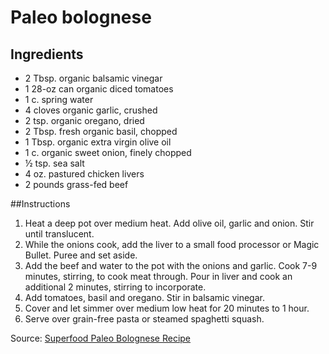 # Paleo bolognese

## Ingredients

- 2 Tbsp. organic balsamic vinegar
- 1 28-oz can organic diced tomatoes
- 1 c. spring water
- 4 cloves organic garlic, crushed
- 2 tsp. organic oregano, dried
- 2 Tbsp. fresh organic basil, chopped
- 1 Tbsp. organic extra virgin olive oil
- 1 c. organic sweet onion, finely chopped
- ½ tsp. sea salt
- 4 oz. pastured chicken livers
- 2 pounds grass-fed beef

##Instructions

1. Heat a deep pot over medium heat. Add olive oil, garlic and onion. Stir until translucent.
2. While the onions cook, add the liver to a small food processor or Magic Bullet. Puree and set aside.
3. Add the beef and water to the pot with the onions and garlic. Cook 7-9 minutes, stirring, to cook meat through. Pour in
liver and cook an additional 2 minutes, stirring to incorporate.
4. Add tomatoes, basil and oregano. Stir in balsamic vinegar.
5. Cover and let simmer over medium low heat for 20 minutes to 1 hour.
6. Serve over grain-free pasta or steamed spaghetti squash.

Source: [Superfood Paleo Bolognese Recipe](http://healinggourmet.com/healthy-recipes/superfood-paleo-bolognese/)

